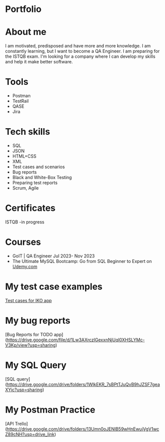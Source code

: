 # Portfolio
# About me
I am motivated, predisposed and have more and more knowledge. I am constantly learning, but I want to become a QA Engineer. I am preparing for the ISTQB exam. I'm looking for a company where I can develop my skills and help it make better software.

# Tools 
* Postman
* TestRail
* QASE
* Jira

# Tech skills
* SQL
* JSON
* HTML+CSS
* XML
* Test cases and scenarios
* Bug reports
* Black and White-Box Testing
* Preparing test reports
* Scrum, Agile

# Certificates
ISTQB -in progress

# Courses
* GoIT | QA Engineer
  Jul 2023- Nov 2023
* The Ultimate MySQL Bootcamp: Go from SQL Beginner to Expert on [Udemy.com](https://www.udemy.com/)

# My test case examples
[Test cases for IKO app](https://drive.google.com/file/d/1S-6bXqgjVFTmpv35Tp00hplgOlhsy35F/view?usp=sharing)

# My bug reports
[Bug Reports for TODO app] (https://drive.google.com/file/d/1Lw3AXrczIGexxnNjUqI0XHSLYMc-V3Kp/view?usp=sharing)

# My SQL Query
[SQL query] (https://drive.google.com/drive/folders/1WlkEKR_7sBPtTJuQvB9hJZSF7geaXYic?usp=sharing)

# My Postman Practice
[API Trello] (https://drive.google.com/drive/folders/13Umn0oJENIB59wHnEwujVgV1wcZ89cNH?usp=drive_link)




